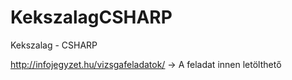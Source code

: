 # KekszalagCSHARP
Kekszalag - CSHARP

http://infojegyzet.hu/vizsgafeladatok/ -> A feladat innen letölthető
